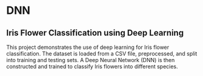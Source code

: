 # DNN

## Iris Flower Classification using Deep Learning

This project demonstrates the use of deep learning for Iris flower classification. The dataset is loaded from a CSV file, preprocessed, and split into training and testing sets. A Deep Neural Network (DNN) is then constructed and trained to classify Iris flowers into different species.
